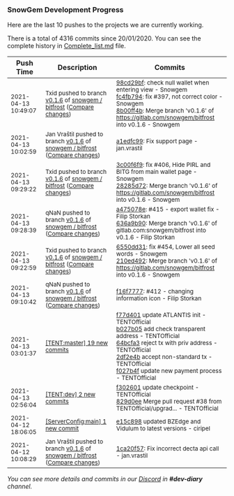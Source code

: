 
### SnowGem Development Progress

Here are the last 10 pushes to the projects we are currently working.

There is a total of 4316 commits since 20/01/2020. You can see the complete history in
 [Complete_list.md](Complete_list.md) file.

| Push Time | Description | Commits |
| --- | --- | --- |
| <sub>2021-04-13 10:49:07</sub> | <sub>Txid pushed to branch [v0\.1\.6](https://gitlab.com/snowgem/bitfrost/commits/v0.1.6) of [snowgem / bitfrost](https://gitlab.com/snowgem/bitfrost) ([Compare changes](https://gitlab.com/snowgem/bitfrost/compare/a1edfc999c5dbf4ae8633b94ba67d52e341532ff...8b00ff4b345f3683151de70b5138c7cef701c2da))</sub> | <sub>[98cd29bf](https://gitlab.com/snowgem/bitfrost/-/commit/98cd29bfca8d73f3adcd1e746579f03aee919253): check null wallet when entering view - Snowgem<br>[fc4fb794](https://gitlab.com/snowgem/bitfrost/-/commit/fc4fb7948c9693e6d531800521b6e8a065f00417): fix #397, not correct color - Snowgem<br>[8b00ff4b](https://gitlab.com/snowgem/bitfrost/-/commit/8b00ff4b345f3683151de70b5138c7cef701c2da): Merge branch 'v0.1.6' of https://gitlab.com/snowgem/bitfrost into v0.1.6 - Snowgem</sub> |
| <sub>2021-04-13 10:02:59</sub> | <sub>Jan Vraštil pushed to branch [v0\.1\.6](https://gitlab.com/snowgem/bitfrost/commits/v0.1.6) of [snowgem / bitfrost](https://gitlab.com/snowgem/bitfrost) ([Compare changes](https://gitlab.com/snowgem/bitfrost/compare/28285d723bfba09ea66cce84e58967ed455f0a1f...a1edfc999c5dbf4ae8633b94ba67d52e341532ff))</sub> | <sub>[a1edfc99](https://gitlab.com/snowgem/bitfrost/-/commit/a1edfc999c5dbf4ae8633b94ba67d52e341532ff): Fix support page - jan.vrastil</sub> |
| <sub>2021-04-13 09:29:22</sub> | <sub>Txid pushed to branch [v0\.1\.6](https://gitlab.com/snowgem/bitfrost/commits/v0.1.6) of [snowgem / bitfrost](https://gitlab.com/snowgem/bitfrost) ([Compare changes](https://gitlab.com/snowgem/bitfrost/compare/636a9b906a6be7ef7b93dc3673226bb45a27251e...28285d723bfba09ea66cce84e58967ed455f0a1f))</sub> | <sub>[3c00f6f9](https://gitlab.com/snowgem/bitfrost/-/commit/3c00f6f99813b56ce7070c7fc288cd9523295b27): fix #406, Hide PIRL and BITG from main wallet page - Snowgem<br>[28285d72](https://gitlab.com/snowgem/bitfrost/-/commit/28285d723bfba09ea66cce84e58967ed455f0a1f): Merge branch 'v0.1.6' of https://gitlab.com/snowgem/bitfrost into v0.1.6 - Snowgem</sub> |
| <sub>2021-04-13 09:28:39</sub> | <sub>qNaN pushed to branch [v0\.1\.6](https://gitlab.com/snowgem/bitfrost/commits/v0.1.6) of [snowgem / bitfrost](https://gitlab.com/snowgem/bitfrost) ([Compare changes](https://gitlab.com/snowgem/bitfrost/compare/210ed4921f533b90a8f52e0cbec8a385acc1d7b7...636a9b906a6be7ef7b93dc3673226bb45a27251e))</sub> | <sub>[a475078e](https://gitlab.com/snowgem/bitfrost/-/commit/a475078ef3b56163d40311bd7295be799302c743): #415 - export wallet fix - Filip Storkan<br>[636a9b90](https://gitlab.com/snowgem/bitfrost/-/commit/636a9b906a6be7ef7b93dc3673226bb45a27251e): Merge branch 'v0.1.6' of gitlab.com:snowgem/bitfrost into v0.1.6 - Filip Storkan</sub> |
| <sub>2021-04-13 09:22:59</sub> | <sub>Txid pushed to branch [v0\.1\.6](https://gitlab.com/snowgem/bitfrost/commits/v0.1.6) of [snowgem / bitfrost](https://gitlab.com/snowgem/bitfrost) ([Compare changes](https://gitlab.com/snowgem/bitfrost/compare/f16f77773044de6ac3649c049d7c763747bc262c...210ed4921f533b90a8f52e0cbec8a385acc1d7b7))</sub> | <sub>[6550dd31](https://gitlab.com/snowgem/bitfrost/-/commit/6550dd31d483545f41afb605b628dbb7228d4865): fix #454, Lower all seed words - Snowgem<br>[210ed492](https://gitlab.com/snowgem/bitfrost/-/commit/210ed4921f533b90a8f52e0cbec8a385acc1d7b7): Merge branch 'v0.1.6' of https://gitlab.com/snowgem/bitfrost into v0.1.6 - Snowgem</sub> |
| <sub>2021-04-13 09:10:42</sub> | <sub>qNaN pushed to branch [v0\.1\.6](https://gitlab.com/snowgem/bitfrost/commits/v0.1.6) of [snowgem / bitfrost](https://gitlab.com/snowgem/bitfrost) ([Compare changes](https://gitlab.com/snowgem/bitfrost/compare/1ca20f57ced04ebedb4f3fbd82a62790f0d07fdc...f16f77773044de6ac3649c049d7c763747bc262c))</sub> | <sub>[f16f7777](https://gitlab.com/snowgem/bitfrost/-/commit/f16f77773044de6ac3649c049d7c763747bc262c): #412 - changing information icon - Filip Storkan</sub> |
| <sub>2021-04-13 03:01:37</sub> | <sub>[[TENT:master] 19 new commits](https://github.com/TENTOfficial/TENT/compare/c9cde185d616...cdf710477336)</sub> | <sub>[f77d401](https://github.com/TENTOfficial/TENT/commit/f77d40138596979f4a06b6c420bf445401527f2e) update ATLANTIS init - TENTOfficial<br>[b027b05](https://github.com/TENTOfficial/TENT/commit/b027b0586169570f8e7a9fb0ca9afbcaf9f25517) add check transparent address - TENTOfficial<br>[64bcfa3](https://github.com/TENTOfficial/TENT/commit/64bcfa30f5827c6a0c7cf45daa0bf1184e563682) reject tx with priv address - TENTOfficial<br>[2df2e4b](https://github.com/TENTOfficial/TENT/commit/2df2e4b441d1ee0a878637bc3b94e3b700a45a59) accept non-standard tx - TENTOfficial<br>[f027b4f](https://github.com/TENTOfficial/TENT/commit/f027b4fdafbbd5a324365f56854fdc70e5b7cad0) update new payment process - TENTOfficial</sub> |
| <sub>2021-04-13 02:56:04</sub> | <sub>[[TENT:dev] 2 new commits](https://github.com/TENTOfficial/TENT/compare/d791a5a3b12b...829d0ee6ae04)</sub> | <sub>[f302601](https://github.com/TENTOfficial/TENT/commit/f302601fcbfe6a3184430631ae8ed486f433439f) update checkpoint - TENTOfficial<br>[829d0ee](https://github.com/TENTOfficial/TENT/commit/829d0ee6ae04083031d336170b9ef12946266611) Merge pull request #38 from TENTOfficial/upgrad... - TENTOfficial</sub> |
| <sub>2021-04-12 18:06:05</sub> | <sub>[[ServerConfig:main] 1 new commit](https://github.com/TENTOfficial/ServerConfig/commit/e15c89812b462781ed70497c11699fb7b5294fb4)</sub> | <sub>[e15c898](https://github.com/TENTOfficial/ServerConfig/commit/e15c89812b462781ed70497c11699fb7b5294fb4) updated BZEdge and Vidulum to latest versions - ciripel</sub> |
| <sub>2021-04-12 10:08:29</sub> | <sub>Jan Vraštil pushed to branch [v0\.1\.6](https://gitlab.com/snowgem/bitfrost/commits/v0.1.6) of [snowgem / bitfrost](https://gitlab.com/snowgem/bitfrost) ([Compare changes](https://gitlab.com/snowgem/bitfrost/compare/1ae088f516e83e58efe54375e3aa11814b351a7f...1ca20f57ced04ebedb4f3fbd82a62790f0d07fdc))</sub> | <sub>[1ca20f57](https://gitlab.com/snowgem/bitfrost/-/commit/1ca20f57ced04ebedb4f3fbd82a62790f0d07fdc): Fix incorrect decta api call - jan.vrastil</sub> |

_You can see more details and commits in our [Discord](https://discord.gg/zumGnbg) in **#dev-diary** channel._
